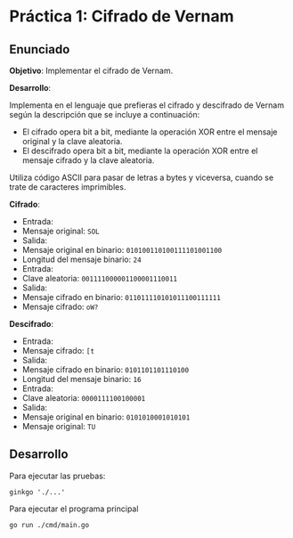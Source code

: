 # Práctica 1: Cifrado de Vernam

## Enunciado

**Objetivo**: Implementar el cifrado de Vernam.

**Desarrollo**:

Implementa en el lenguaje que prefieras el cifrado y descifrado de Vernam según la descripción que se incluye a continuación:

* El cifrado opera bit a bit, mediante la operación XOR entre el mensaje original y la clave aleatoria.
* El descifrado opera bit a bit, mediante la operación XOR entre el mensaje cifrado y la clave aleatoria.

Utiliza código ASCII para pasar de letras a bytes y viceversa, cuando se trate de caracteres imprimibles.

**Cifrado**:
* Entrada:
* Mensaje original: `SOL`
* Salida:
* Mensaje original en binario: `010100110100111101001100`
* Longitud del mensaje binario: `24`
* Entrada:
* Clave aleatoria: `001111000001100001110011`
* Salida:
* Mensaje cifrado en binario: `011011110101011100111111`
* Mensaje cifrado: `oW?`

**Descifrado**:

* Entrada:
* Mensaje cifrado: `[t`
* Salida:
* Mensaje cifrado en binario: `0101101101110100`
* Longitud del mensaje binario: `16`
* Entrada:
* Clave aleatoria: `0000111100100001`
* Salida:
* Mensaje original en binario: `0101010001010101`
* Mensaje original: `TU`

## Desarrollo

Para ejecutar las pruebas:

```
ginkgo './...'
```

Para ejecutar el programa principal

```
go run ./cmd/main.go
```
